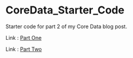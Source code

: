 # CoreData_Starter_Code

Starter code for part 2 of my Core Data blog post.

Link : <a href="https://medium.com/better-programming/a-light-intro-to-core-data-part-un-e344f9d1528">Part One</a>

Link : <a href="">Part Two</a> 
